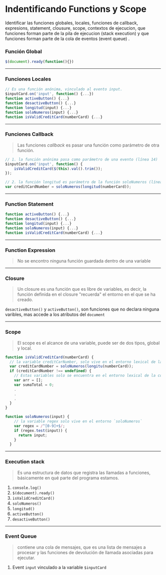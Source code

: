 #  Indentificando Functions y Scope

Identificar las funciones globales, locales, funciones de callback, expresions, statement, clousure, scope, contextos de ejecucion, que funciones forman parte de la pila de ejecucion (stack execution) y que funciones forman parte de la cola de eventos (event queue) .


### Función Global

```js
$(document).ready(function(){})
```
*** 

### Funciones Locales

```js
// Es una función anónima, vinculado al evento input.
$inputCard.on('input', function() {...}) 
function activeButton() {...} 
function desactiveButton() {...}
function longitud(input) {...}
function soloNumeros(input) {...}
function isValidCreditCard(numberCard) {...}

```
***
### Funciones Callback

> Las funciones _callback_ es pasar una función como parámetro de otra función.

```js
// 1. la función anónima pasa como parámetro de una evento (línea 14)
$inputCard.on('input', function() {
    isValidCreditCard($(this).val().trim());
});

// 2. la función longitud es parámetro de la función soloNumeros (línea 45)
var creditCardNumber = soloNumeros(longitud(numberCard));
```

***

### Function Statement

```js
function activeButton() {...} 
function desactiveButton() {...}
function longitud(input) {...}
function soloNumeros(input) {...}
function isValidCreditCard(numberCard) {...}
```
***

### Function Expression

> No se encontro ninguna función guardada dentro de una variable
***
### Closure

> Un closure es una función que es libre de variables, es decir, la función definida en el closure "recuerda" el entorno en el que se ha creado.

`desactiveButton()` y `activeButton()`, son funciones que no declara ninguna varibles, mas accede a los atributos del `document`

***
### Scope

> El scope es el alcance de una variable, puede ser de dos tipos, global y local. 

```js
function isValidCreditCard(numberCard) {
  // la variable creditCarNumber, solo vive en el entorno lexical de la función isValidCreditCard().
  var creditCardNumber = soloNumeros(longitu(numberCard));
  if (creditCardNumber !== undefined) {
    // Estas variables solo se encuentra en el entorno lexical de la condicional if.
    var arr = [];
    var sumaTotal = 0;
    .
    .
    .
  }
}   
```

```js
function soloNumeros(input) {
    // la variable regex solo vive en el entorno `soloNumeros`
    var regex = /^[0-9]+$/;
    if (regex.test(input)) {
      return input;
    }
  }
```

***

### Execution stack

> Es una estructura de datos que registra las llamadas a funciones, básicamente en qué parte del programa estamos.

1. `console.log()`
2. `$(document).ready()`
3. `isValidCreditCard()`
4. `soloNumeros()`
5. `longitud()`
6. `activeButton()`
7. `desactiveButton()`

*** 

### Event Queue

> contiene una cola de mensajes, que es una lista de mensajes a procesar y las funciones de devolución de llamada asociadas para ejecutar.

1. Event `input` vinculado a la variable `$inputCard`




